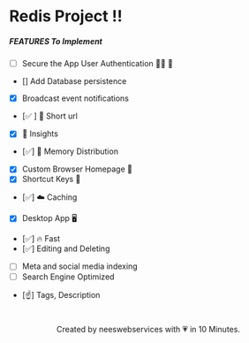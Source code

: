 # Redis Project !!

##### **FEATURES To Implement**

- [ ] Secure the App User Authentication 🐱‍💻 🎩
- [] Add Database persistence
- [x] Broadcast event notifications
- [✅ ] 🚀 Short url
- [x] 👀 Insights
- [✅] 💎 Memory Distribution
- [x] Custom Browser Homepage 📃
- [x] Shortcut Keys 🔏
- [✅] ☁️ Caching
- [x] Desktop App 🖥
- [✅] 🔥 Fast
- [✅] Editing and Deleting
- [ ] Meta and social media indexing
- [ ] Search Engine Optimized
- [☝️] Tags, Description

#

<center>Created by neeswebservices with 💗 in 10 Minutes. </center>
